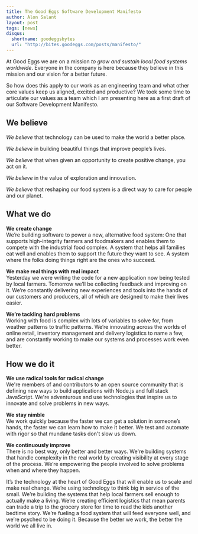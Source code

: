 ```yaml
---
title: The Good Eggs Software Development Manifesto
author: Alon Salant
layout: post
tags: [news]
disqus:
  shortname: goodeggsbytes
  url: "http://bites.goodeggs.com/posts/manifesto/"
---
```



At Good Eggs we are on a mission *to grow and sustain local food systems worldwide*. Everyone in the company is here because they believe in this mission and our vision for a better future.

So how does this apply to our work as an engineering team and what other core values keep us aligned, excited and productive? We took some time to articulate our values as a team which I am presenting here as a first draft of our Software Development Manifesto.

<!-- more -->

## We believe

*We believe* that technology can be used to make the world a better place.

*We believe* in building beautiful things that improve people’s lives.

*We believe* that when given an opportunity to create positive change, you act on it.

*We believe* in the value of exploration and innovation.

*We believe* that reshaping our food system is a direct way to care for people and our planet.

## What we do

**We create change**<br/>
We’re building software to power a new, alternative food system: One that supports high-integrity farmers and foodmakers and enables them to compete with the industrial food complex. A system that helps all families eat well and enables them to support the future they want to see. A system where the folks doing things right are the ones who succeed.

**We make real things with real impact**<br/>
Yesterday we were writing the code for a new application now being tested by local farmers. Tomorrow we’ll be collecting feedback and improving on it. We’re constantly delivering new experiences and tools into the hands of our customers and producers, all of which are designed to make their lives easier.

**We’re tackling hard problems**<br/>
Working with food is complex with lots of variables to solve for, from weather patterns to traffic patterns. We’re innovating across the worlds of online retail, inventory management and delivery logistics to name a few, and are constantly working to make our systems and processes work even better.

## How we do it

**We use radical tools for radical change**<br/>
We're members of and contributors to an open source community that is defining new ways to build applications with Node.js and full stack JavaScript. We're adventurous and use technologies that inspire us to innovate and solve problems in new ways.

**We stay nimble**<br/>
We work quickly because the faster we can get a solution in someone’s hands, the faster we can learn how to make it better. We test and automate with rigor so that mundane tasks don't slow us down.

**We continuously improve**<br/>
There is no best way, only better and better ways. We're building systems that handle complexity in the real world by creating visibility at every stage of the process. We’re empowering the people involved to solve problems when and where they happen.


It’s the technology at the heart of Good Eggs that will enable us to scale and make real change. We’re using technology to think big in service of the small. We’re building the systems that help local farmers sell enough to actually make a living. We’re creating efficient logistics that mean parents can trade a trip to the grocery store for time to read the kids another bedtime story. We’re fueling a food system that will feed everyone well, and we’re psyched to be doing it. Because the better we work, the better the world we all live in.
